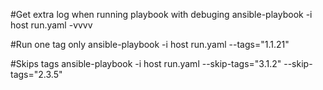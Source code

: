 #Get extra log when running playbook with debuging
ansible-playbook -i host run.yaml  -vvvv

#Run one tag only
ansible-playbook -i host run.yaml --tags="1.1.21"

#Skips tags
ansible-playbook -i host run.yaml --skip-tags="3.1.2" --skip-tags="2.3.5"



